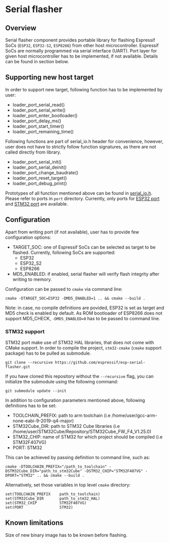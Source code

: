 # Serial flasher

## Overview

Serial flasher component provides portable library for flashing Espressif SoCs (`ESP32`, `ESP32-S2`, `ESP8266`) from other host microcontroller. Espressif SoCs are normally programmed via serial interface (UART). Port layer for given host microcontroller has to be implemented, if not available. Details can be found in section below.

## Supporting new host target

In order to support new target, following function has to be implemented by user:

* loader_port_serial_read()
* loader_port_serial_write()
* loader_port_enter_bootloader()
* loader_port_delay_ms()
* loader_port_start_timer()
* loader_port_remaining_time()

Following functions are part of serial_io.h header for convenience, however, user does not have to strictly follow function signatures, as there are not called directly from library. 

* loader_port_serial_init()
* loader_port_serial_deinit()
* loader_port_change_baudrate()
* loader_port_reset_target()
* loader_port_debug_print()

Prototypes of all function mentioned above can be found in [serial_io.h](include/serial_io.h).
Please refer to ports in `port` directory. Currently, only ports for [ESP32 port](port/esp32_port.c) and [STM32 port](port/stm32_port.c) are available.

## Configuration

Apart from writing port (if not available), user has to provide few configuration options:
* TARGET_SOC: one of Espressif SoCs can be selected as target to be flashed. Currently, following SoCs are supported:
    * ESP32
    * ESP32_S2
    * ESP8266
* MD5_ENABLED: if enabled, serial flasher will verify flash integrity after writing to memory.


Configuration can be passed to `cmake` via command line:

```
cmake -DTARGET_SOC=ESP32 -DMD5_ENABLED=1 .. && cmake --build .
```

Note: in case, no compile definitions are povided, ESP32 is set as target and MD5 check is enabled by default. As ROM bootloader of ESP8266 does not support MD5_CHECK, `-DMD5_ENABLED=0` has to be passed to command line.

### STM32 support

STM32 port make use of STM32 HAL libraries, that does not come with CMake support. In order to compile the project, `stm32-cmake` (`cmake` support package) has to be pulled as submodule.

```
git clone --recursive https://github.com/espressif/esp-serial-flasher.git
```

If you have cloned this repository without the `--recursive` flag, you can initialize the  submodule using the following command:

```
git submodule update --init
```

In addition to configuration parameters mentioned above, following definitions has to be set:
* TOOLCHAIN_PREFIX: path to arm toolchain (i.e /home/user/gcc-arm-none-eabi-9-2019-q4-major)
* STM32Cube_DIR:    path to STM32 Cube libraries  (i.e /home/user/STM32Cube/Repository/STM32Cube_FW_F4_V1.25.0)
* STM32_CHIP:       name of STM32 for which project should be compiled  (i.e STM32F407VG)
* PORT:             STM32

This can be achieved by passing definition to command line, such as:

```
cmake -DTOOLCHAIN_PREFIX="/path_to_toolchain" -DSTM32Cube_DIR="path_to_stm32Cube" -DSTM32_CHIP="STM32F407VG" -DPORT="STM32" .. && cmake --build .
```
Alternatively, set those variables in top level `cmake` directory:

```
set(TOOLCHAIN_PREFIX    path_to_toolchain)
set(STM32Cube_DIR       path_to_stm32_HAL)
set(STM32_CHIP          STM32F407VG)
set(PORT                STM32)
```

## Known limitations

Size of new binary image has to be known before flashing.